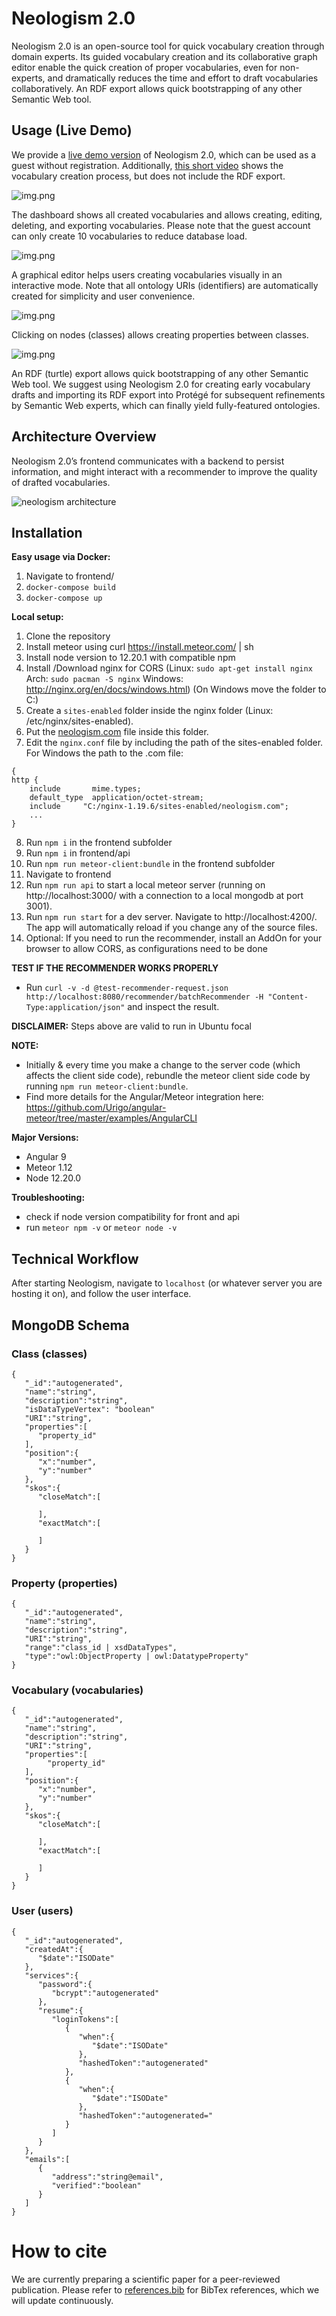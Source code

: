 # Neologism 2.0

Neologism 2.0 is an open-source tool for quick vocabulary creation through domain experts.
Its guided vocabulary creation and its collaborative graph editor enable the quick creation of proper vocabularies, even for non-experts, and dramatically reduces the time and effort to draft vocabularies collaboratively.
An RDF export allows quick bootstrapping of any other Semantic Web tool.


## Usage (Live Demo)

We provide a [live demo version](http://cloud33.dbis.rwth-aachen.de/dashboard) of Neologism 2.0, which can be used as a guest without registration.
Additionally, [this short video](https://owncloud.fraunhofer.de/index.php/s/V96LKrLRZ0NvTW3) shows the vocabulary creation process, but does not include the RDF export.

![img.png](screenshot01.png)

The dashboard shows all created vocabularies and allows creating, editing, deleting, and exporting vocabularies.
Please note that the guest account can only create 10 vocabularies to reduce database load.

![img.png](screenshot02.png)

A graphical editor helps users creating vocabularies visually in an interactive mode.
Note that all ontology URIs (identifiers) are automatically created for simplicity and user convenience.

![img.png](screenshot03.png)

Clicking on nodes (classes) allows creating properties between classes.

![img.png](screenshot04.png)

An RDF (turtle) export allows quick bootstrapping of any other Semantic Web tool.
We suggest using Neologism 2.0 for creating early vocabulary drafts and importing its RDF export into Protégé for subsequent refinements by Semantic Web experts, which can finally yield fully-featured ontologies.

## Architecture Overview

Neologism 2.0’s frontend communicates with a backend to persist information,
and might interact with a recommender to improve the quality of drafted vocabularies.

![neologism architecture](assets/NeologismArchitecture.png "Neologism architecture")

## Installation

__Easy usage via Docker:__
1.  Navigate to frontend/
2. `docker-compose build`
3. `docker-compose up`

__Local setup:__
1. Clone the repository
2. Install meteor using curl https://install.meteor.com/ | sh
3. Install node version to 12.20.1 with compatible npm
4. Install /Download nginx for CORS (Linux: `sudo apt-get install nginx` Arch: `sudo pacman -S nginx` Windows: http://nginx.org/en/docs/windows.html) (On Windows move the folder to C:\)
5. Create a `sites-enabled` folder inside the nginx folder (Linux: /etc/nginx/sites-enabled).
6. Put the [neologism.com](nginx/neologism.com) file inside this folder.
7. Edit the `nginx.conf` file by including the path of the sites-enabled folder. For Windows the path to the .com file: 

```
{
http {
    include       mime.types;
    default_type  application/octet-stream;
	include 	"C:/nginx-1.19.6/sites-enabled/neologism.com";
	...
}

```
8. Run `npm i` in the frontend subfolder
9. Run `npm i` in frontend/api
10. Run `npm run meteor-client:bundle` in the frontend subfolder
11. Navigate to frontend
12. Run `npm run api` to start a local meteor server (running on http://localhost:3000/ with a connection to a local mongodb at port 3001).
13. Run `npm run start` for a dev server. Navigate to http://localhost:4200/. The app will automatically reload if you change any of the source files.
14. Optional: If you need to run the recommender, install an AddOn for your browser to allow CORS, as configurations need to be done

__TEST IF THE RECOMMENDER WORKS PROPERLY__

- Run `curl -v -d @test-recommender-request.json http://localhost:8080/recommender/batchRecommender -H "Content-Type:application/json"` and inspect the result.

__DISCLAIMER:__
Steps above are valid to run in Ubuntu focal

__NOTE:__
- Initially & every time you make a change to the server code (which affects the client side code), rebundle the meteor client side code by running `npm run meteor-client:bundle`.
- Find more details for the Angular/Meteor integration here: https://github.com/Urigo/angular-meteor/tree/master/examples/AngularCLI


__Major Versions:__
- Angular 9
- Meteor 1.12
- Node 12.20.0

__Troubleshooting:__
- check if node version compatibility for front and api
- run `meteor npm -v` or `meteor node -v`

## Technical Workflow
After starting Neologism, navigate to `localhost` (or whatever server you are hosting it on), and follow the user interface.

## MongoDB Schema

### Class (classes)
```
{
   "_id":"autogenerated",
   "name":"string",
   "description":"string",
   "isDataTypeVertex": "boolean"
   "URI":"string",
   "properties":[
      "property_id"
   ],
   "position":{
      "x":"number",
      "y":"number"
   },
   "skos":{
      "closeMatch":[

      ],
      "exactMatch":[

      ]
   }
}
```

### Property (properties)
```
{
   "_id":"autogenerated",
   "name":"string",
   "description":"string",
   "URI":"string",
   "range":"class_id | xsdDataTypes",
   "type":"owl:ObjectProperty | owl:DatatypeProperty"
}
```
### Vocabulary (vocabularies)
```
{
   "_id":"autogenerated",
   "name":"string",
   "description":"string",
   "URI":"string",
   "properties":[
        "property_id"
   ],
   "position":{
      "x":"number",
      "y":"number"
   },
   "skos":{
      "closeMatch":[

      ],
      "exactMatch":[

      ]
   }
}
```
### User (users)
```
{
   "_id":"autogenerated",
   "createdAt":{
      "$date":"ISODate"
   },
   "services":{
      "password":{
         "bcrypt":"autogenerated"
      },
      "resume":{
         "loginTokens":[
            {
               "when":{
                  "$date":"ISODate"
               },
               "hashedToken":"autogenerated"
            },
            {
               "when":{
                  "$date":"ISODate"
               },
               "hashedToken":"autogenerated="
            }
         ]
      }
   },
   "emails":[
      {
         "address":"string@email",
         "verified":"boolean"
      }
   ]
}
```

# How to cite

We are currently preparing a scientific paper for a peer-reviewed publication. Please refer to [references.bib](references.bib) for BibTex references, which we will update continuously.
